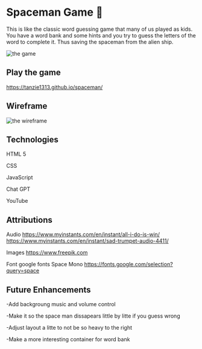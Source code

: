 # Spaceman Game 👾
 This is like the classic word guessing game that many of us played as kids. You have a word bank and some hints and you try to guess the letters of the word to complete it. Thus saving the spaceman from the alien ship.

![the game](https://i.imgur.com/KITS5o0.png)

## Play the game
https://tanzie1313.github.io/spaceman/
## Wireframe
![the wireframe](https://i.imgur.com/ZkpqXAw.jpeg)

## Technologies
HTML 5

CSS

JavaScript

Chat GPT

YouTube

## Attributions
Audio 
https://www.myinstants.com/en/instant/all-i-do-is-win/
https://www.myinstants.com/en/instant/sad-trumpet-audio-4411/

Images 
https://www.freepik.com

Font
google fonts
Space Mono
https://fonts.google.com/selection?query=space

## Future Enhancements
-Add backgroung music and volume control

-Make it so the space man dissapears little by litte if you guess wrong

-Adjust layout a litte to not be so heavy to the right

-Make a more interesting container for word bank
